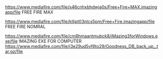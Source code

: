 https://www.mediafire.com/file/s46cnhxbhdwja0s/Free+Fire+MAX.imazingapp/file
FREE FIRE MAX

https://www.mediafire.com/file/kllipt03nlcs5pm/Free+Fire.imazingapp/file
FREE FIRE NOMRAL

https://www.mediafire.com/file/cm8hmaantmubck8/iMazing3forWindows.exe/file
IMAZING EXE FOR COMPUTER 
https://www.mediafire.com/file/j3e29ud5vf6to29/Goodness_DB_back_up_.tar.gz/file
